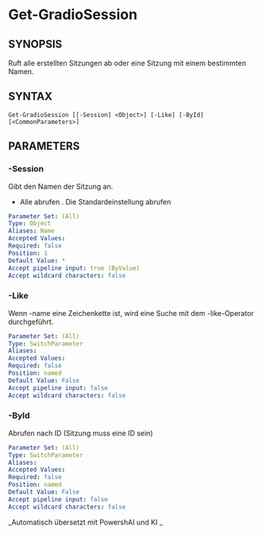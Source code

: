 ﻿---
external help file: powershai-help.xml
schema: 2.0.0
powershai: true
---

# Get-GradioSession

## SYNOPSIS <!--!= @#Synop !-->
Ruft alle erstellten Sitzungen ab oder eine Sitzung mit einem bestimmten Namen.

## SYNTAX <!--!= @#Syntax !-->

```
Get-GradioSession [[-Session] <Object>] [-Like] [-ById] [<CommonParameters>]
```

## PARAMETERS <!--!= @#Params !-->

### -Session
Gibt den Namen der Sitzung an.
* Alle abrufen
. Die Standardeinstellung abrufen

```yml
Parameter Set: (All)
Type: Object
Aliases: Name
Accepted Values: 
Required: false
Position: 1
Default Value: *
Accept pipeline input: true (ByValue)
Accept wildcard characters: false
```

### -Like
Wenn -name eine Zeichenkette ist, wird eine Suche mit dem -like-Operator durchgeführt.

```yml
Parameter Set: (All)
Type: SwitchParameter
Aliases: 
Accepted Values: 
Required: false
Position: named
Default Value: False
Accept pipeline input: false
Accept wildcard characters: false
```

### -ById
Abrufen nach ID (Sitzung muss eine ID sein)

```yml
Parameter Set: (All)
Type: SwitchParameter
Aliases: 
Accepted Values: 
Required: false
Position: named
Default Value: False
Accept pipeline input: false
Accept wildcard characters: false
```




<!--PowershaiAiDocBlockStart-->
_Automatisch übersetzt mit PowershAI und KI 
_
<!--PowershaiAiDocBlockEnd-->
